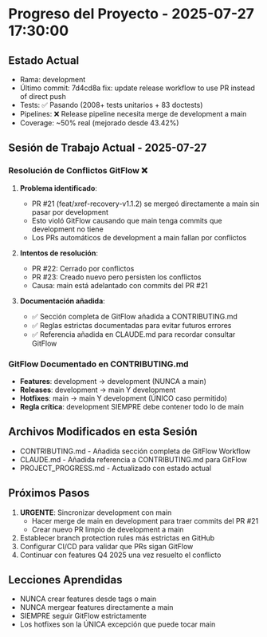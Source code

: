 # Progreso del Proyecto - 2025-07-27 17:30:00

## Estado Actual
- Rama: development
- Último commit: 7d4cd8a fix: update release workflow to use PR instead of direct push
- Tests: ✅ Pasando (2008+ tests unitarios + 83 doctests)
- Pipelines: ❌ Release pipeline necesita merge de development a main
- Coverage: ~50% real (mejorado desde 43.42%)

## Sesión de Trabajo Actual - 2025-07-27

### Resolución de Conflictos GitFlow ❌
1. **Problema identificado**:
   - PR #21 (feat/xref-recovery-v1.1.2) se mergeó directamente a main sin pasar por development
   - Esto violó GitFlow causando que main tenga commits que development no tiene
   - Los PRs automáticos de development a main fallan por conflictos

2. **Intentos de resolución**:
   - PR #22: Cerrado por conflictos
   - PR #23: Creado nuevo pero persisten los conflictos
   - Causa: main está adelantado con commits del PR #21

3. **Documentación añadida**:
   - ✅ Sección completa de GitFlow añadida a CONTRIBUTING.md
   - ✅ Reglas estrictas documentadas para evitar futuros errores
   - ✅ Referencia añadida en CLAUDE.md para recordar consultar GitFlow

### GitFlow Documentado en CONTRIBUTING.md
- **Features**: development → development (NUNCA a main)
- **Releases**: development → main Y development
- **Hotfixes**: main → main Y development (ÚNICO caso permitido)
- **Regla crítica**: development SIEMPRE debe contener todo lo de main

## Archivos Modificados en esta Sesión
- CONTRIBUTING.md - Añadida sección completa de GitFlow Workflow
- CLAUDE.md - Añadida referencia a CONTRIBUTING.md para GitFlow
- PROJECT_PROGRESS.md - Actualizado con estado actual

## Próximos Pasos
1. **URGENTE**: Sincronizar development con main
   - Hacer merge de main en development para traer commits del PR #21
   - Crear nuevo PR limpio de development a main
2. Establecer branch protection rules más estrictas en GitHub
3. Configurar CI/CD para validar que PRs sigan GitFlow
4. Continuar con features Q4 2025 una vez resuelto el conflicto

## Lecciones Aprendidas
- NUNCA crear features desde tags o main
- NUNCA mergear features directamente a main
- SIEMPRE seguir GitFlow estrictamente
- Los hotfixes son la ÚNICA excepción que puede tocar main